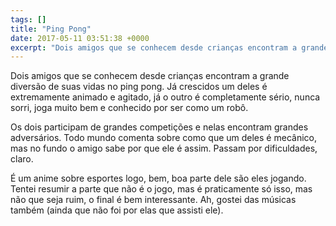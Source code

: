 ```yaml
---
tags: []
title: "Ping Pong"
date: 2017-05-11 03:51:38 +0000
excerpt: "Dois amigos que se conhecem desde crianças encontram a grande diversão de suas vidas no ping pong. Já crescidos um deles é extremamente..."
---
```


Dois amigos que se conhecem desde crianças encontram a grande diversão de suas vidas no ping pong. Já crescidos um deles é extremamente animado e agitado, já o outro é completamente sério, nunca sorri, joga muito bem e conhecido por ser como um robô.

Os dois participam de grandes competições e nelas encontram grandes adversários. Todo mundo comenta sobre como que um deles é mecânico, mas no fundo o amigo sabe por que ele é assim. Passam por dificuldades, claro.

É um anime sobre esportes logo, bem, boa parte dele são eles jogando. Tentei resumir a parte que não é o jogo, mas é praticamente só isso, mas não que seja ruim, o final é bem interessante. Ah, gostei das músicas também (ainda que não foi por elas que assisti ele).